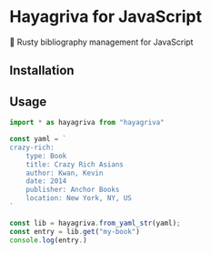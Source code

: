 # Hayagriva for JavaScript

🦀 Rusty bibliography management for JavaScript

## Installation

## Usage

```js
import * as hayagriva from "hayagriva"

const yaml = `
crazy-rich:
    type: Book
    title: Crazy Rich Asians
    author: Kwan, Kevin
    date: 2014
    publisher: Anchor Books
    location: New York, NY, US
`

const lib = hayagriva.from_yaml_str(yaml);
const entry = lib.get("my-book")
console.log(entry.)
```
